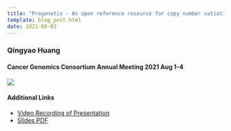 ```yaml
---
title: "Progenetix - An open reference resource for copy number vatiation data in cancer"
template: blog_post.html
date: 2021-08-03
---
```


### Qingyao Huang
#### Cancer Genomics Consortium Annual Meeting 2021 Aug 1-4

<img src="https://info.baudisgroup.org/assets/img/2021-08-03_CGC-session-info.png" style="margin-left: auto; margin-right:auto" />

#### Additional Links

* [Video Recording of Presentation](https://progenetix.org/storage-ext/recordings/2021-08-03___Qingyao__CGC_recording.mp4)
* [Slides PDF](https://info.baudisgroup.org/pdf/2021-08-03___Qingyao-Huang__CGC-progenetix-presentation__slides.pdf)
